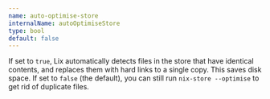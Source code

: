 ```yaml
---
name: auto-optimise-store
internalName: autoOptimiseStore
type: bool
default: false
---
```

If set to `true`, Lix automatically detects files in the store
that have identical contents, and replaces them with hard links to
a single copy. This saves disk space. If set to `false` (the
default), you can still run `nix-store --optimise` to get rid of
duplicate files.
